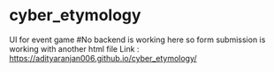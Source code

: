 # cyber_etymology
UI for event game
#No backend is working here so form submission is working with another html file 
Link : https://adityaranjan006.github.io/cyber_etymology/
